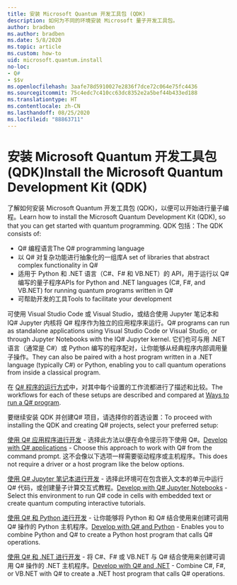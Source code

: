 ```yaml
---
title: 安装 Microsoft Quantum 开发工具包 (QDK)
description: 如何为不同的环境安装 Microsoft 量子开发工具包。
author: bradben
ms.author: bradben
ms.date: 5/8/2020
ms.topic: article
ms.custom: how-to
uid: microsoft.quantum.install
no-loc:
- Q#
- $$v
ms.openlocfilehash: 3aafe78d5910027e2836f7dce72c064e75fc4436
ms.sourcegitcommit: 75c4edc7c410cc63dc8352e2a5bef44b433ed188
ms.translationtype: HT
ms.contentlocale: zh-CN
ms.lasthandoff: 08/25/2020
ms.locfileid: "88863711"
---
```

# <a name="install-the-microsoft-quantum-development-kit-qdk"></a><span data-ttu-id="76884-103">安装 Microsoft Quantum 开发工具包 (QDK)</span><span class="sxs-lookup"><span data-stu-id="76884-103">Install the Microsoft Quantum Development Kit (QDK)</span></span>

<span data-ttu-id="76884-104">了解如何安装 Microsoft Quantum 开发工具包 (QDK)，以便可以开始进行量子编程。</span><span class="sxs-lookup"><span data-stu-id="76884-104">Learn how to install the Microsoft Quantum Development Kit (QDK), so that you can get started with quantum programming.</span></span> <span data-ttu-id="76884-105">QDK 包括：</span><span class="sxs-lookup"><span data-stu-id="76884-105">The QDK consists of:</span></span>

- <span data-ttu-id="76884-106">Q# 编程语言</span><span class="sxs-lookup"><span data-stu-id="76884-106">The Q# programming language</span></span>
- <span data-ttu-id="76884-107">以 Q# 对复杂功能进行抽象化的一组库</span><span class="sxs-lookup"><span data-stu-id="76884-107">A set of libraries that abstract complex functionality in Q#</span></span>
- <span data-ttu-id="76884-108">适用于 Python 和 .NET 语言（C#、F# 和 VB.NET）的 API，用于运行以 Q# 编写的量子程序</span><span class="sxs-lookup"><span data-stu-id="76884-108">APIs for Python and .NET languages (C#, F#, and VB.NET) for running quantum programs written in Q#</span></span>
- <span data-ttu-id="76884-109">可帮助开发的工具</span><span class="sxs-lookup"><span data-stu-id="76884-109">Tools to facilitate your development</span></span>

<span data-ttu-id="76884-110">可使用 Visual Studio Code 或 Visual Studio，或结合使用 Jupyter 笔记本和 IQ# Jupyter 内核将 Q# 程序作为独立的应用程序来运行。</span><span class="sxs-lookup"><span data-stu-id="76884-110">Q# programs can run as standalone applications using Visual Studio Code or Visual Studio, or through Jupyter Notebooks with the IQ# Jupyter kernel.</span></span>
<span data-ttu-id="76884-111">它们也可与用 .NET 语言（通常是 C#）或 Python 编写的程序配对，让你能够从经典程序内部调用量子操作。</span><span class="sxs-lookup"><span data-stu-id="76884-111">They can also be paired with a host program written in a .NET language (typically C#) or Python, enabling you to call quantum operations from inside a classical program.</span></span>

<span data-ttu-id="76884-112">在 [Q# 程序的运行方式](xref:microsoft.quantum.guide.host-programs)中，对其中每个设置的工作流都进行了描述和比较。</span><span class="sxs-lookup"><span data-stu-id="76884-112">The workflows for each of these setups are described and compared at [Ways to run a Q# program](xref:microsoft.quantum.guide.host-programs).</span></span>

<span data-ttu-id="76884-113">要继续安装 QDK 并创建Q# 项目，请选择你的首选设置：</span><span class="sxs-lookup"><span data-stu-id="76884-113">To proceed with installing the QDK and creating Q# projects, select your preferred setup:</span></span>

<span data-ttu-id="76884-114">[使用 Q# 应用程序进行开发](xref:microsoft.quantum.install.standalone) - 选择此方法以便在命令提示符下使用 Q#。</span><span class="sxs-lookup"><span data-stu-id="76884-114">[Develop with Q# applications](xref:microsoft.quantum.install.standalone) - Choose this approach to work with Q# from the command prompt.</span></span> <span data-ttu-id="76884-115">这不会像以下选项一样需要驱动程序或主机程序。</span><span class="sxs-lookup"><span data-stu-id="76884-115">This does not require a driver or a host program like the below options.</span></span>

<span data-ttu-id="76884-116">[使用 Q# Jupyter 笔记本进行开发](xref:microsoft.quantum.install.jupyter) - 选择此环境可在包含嵌入文本的单元中运行 Q# 代码，或创建量子计算交互式教程。</span><span class="sxs-lookup"><span data-stu-id="76884-116">[Develop with Q# Jupyter Notebooks](xref:microsoft.quantum.install.jupyter) - Select this environment to run Q# code in cells with embedded text or create quantum computing interactive tutorials.</span></span> 

<span data-ttu-id="76884-117">[使用 Q# 和 Python 进行开发](xref:microsoft.quantum.install.python) - 让你能够将 Python 和 Q# 结合使用来创建可调用 Q# 操作的 Python 主机程序。</span><span class="sxs-lookup"><span data-stu-id="76884-117">[Develop with Q# and Python](xref:microsoft.quantum.install.python) - Enables you to combine Python and Q# to create a Python host program that calls Q# operations.</span></span>

<span data-ttu-id="76884-118">[使用 Q# 和 .NET 进行开发](xref:microsoft.quantum.install.cs) - 将 C#、F# 或 VB.NET 与 Q# 结合使用来创建可调用 Q# 操作的 .NET 主机程序。</span><span class="sxs-lookup"><span data-stu-id="76884-118">[Develop with Q# and .NET](xref:microsoft.quantum.install.cs) - Combine C#, F#, or VB.NET with Q# to create a .NET host program that calls Q# operations.</span></span>
